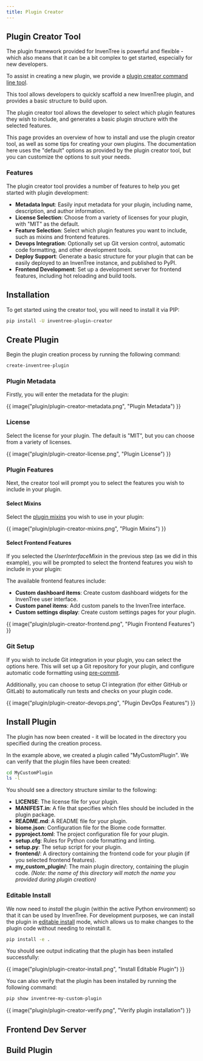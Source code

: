 ```yaml
---
title: Plugin Creator
---
```


## Plugin Creator Tool

The plugin framework provided for InvenTree is powerful and flexible - which also means that it can be a bit complex to get started, especially for new developers.

To assist in creating a new plugin, we provide a [plugin creator command line tool](https://github.com/inventree/plugin-creator).

This tool allows developers to quickly scaffold a new InvenTree plugin, and provides a basic structure to build upon.

The plugin creator tool allows the developer to select which plugin features they wish to include, and generates a basic plugin structure with the selected features.

This page provides an overview of how to install and use the plugin creator tool, as well as some tips for creating your own plugins. The documentation here uses the "default" options as provided by the plugin creator tool, but you can customize the options to suit your needs.

### Features

The plugin creator tool provides a number of features to help you get started with plugin development:

- **Metadata Input**: Easily input metadata for your plugin, including name, description, and author information.
- **License Selection**: Choose from a variety of licenses for your plugin, with "MIT" as the default.
- **Feature Selection**: Select which plugin features you want to include, such as mixins and frontend features.
- **Devops Integration**: Optionally set up Git version control, automatic code formatting, and other development tools.
- **Deploy Support**: Generate a basic structure for your plugin that can be easily deployed to an InvenTree instance, and published to PyPI.
- **Frontend Development**: Set up a development server for frontend features, including hot reloading and build tools.

## Installation

To get started using the creator tool, you will need to install it via PIP:

```bash
pip install -U inventree-plugin-creator
```

## Create Plugin

Begin the plugin creation process by running the following command:

```bash
create-inventree-plugin
```

### Plugin Metadata

Firstly, you will enter the metadata for the plugin:

{{ image("plugin/plugin-creator-metadata.png", "Plugin Metadata") }}

### License

Select the license for your plugin. The default is "MIT", but you can choose from a variety of licenses.

{{ image("plugin/plugin-creator-license.png", "Plugin License") }}

### Plugin Features

Next, the creator tool will prompt you to select the features you wish to include in your plugin.

#### Select Mixins

Select the [plugin mixins](./index.md/#plugin-mixins) you wish to use in your plugin:

{{ image("plugin/plugin-creator-mixins.png", "Plugin Mixins") }}

#### Select Frontend Features

If you selected the  *UserInterfaceMixin* in the previous step (as we did in this example), you will be prompted to select the frontend features you wish to include in your plugin:

The available frontend features include:

- **Custom dashboard items**: Create custom dashboard widgets for the InvenTree user interface.
- **Custom panel items**: Add custom panels to the InvenTree interface.
- **Custom settings display**: Create custom settings pages for your plugin.

{{ image("plugin/plugin-creator-frontend.png", "Plugin Frontend Features") }}

### Git Setup

If you wish to include Git integration in your plugin, you can select the options here. This will set up a Git repository for your plugin, and configure automatic code formatting using [pre-commit](https://pre-commit.com/).

Additionally, you can choose to setup CI integration (for either GitHub or GitLab) to automatically run tests and checks on your plugin code.

{{ image("plugin/plugin-creator-devops.png", "Plugin DevOps Features") }}


## Install Plugin

The plugin has now been created - it will be located in the directory you specified during the creation process.

In the example above, we created a plugin called "MyCustomPlugin". We can verify that the plugin files have been created:

```bash
cd MyCustomPlugin
ls -l
```

You should see a directory structure similar to the following:

- **LICENSE**: The license file for your plugin.
- **MANIFEST.in**: A file that specifies which files should be included in the plugin package.
- **README.md**: A README file for your plugin.
- **biome.json**: Configuration file for the Biome code formatter.
- **pyproject.toml**: The project configuration file for your plugin.
- **setup.cfg**: Rules for Python code formatting and linting.
- **setup.py**: The setup script for your plugin.
- **frontend/**: A directory containing the frontend code for your plugin (if you selected frontend features).
- **my_custom_plugin/**: The main plugin directory, containing the plugin code. *(Note: the name of this directory will match the name you provided during plugin creation)*

### Editable Install

We now need to *install* the plugin (within the active Python environment) so that it can be used by InvenTree. For development purposes, we can install the plugin in [editable install](https://setuptools.pypa.io/en/latest/userguide/development_mode.html) mode, which allows us to make changes to the plugin code without needing to reinstall it.

```bash
pip install -e .
```

You should see output indicating that the plugin has been installed successfully:

{{ image("plugin/plugin-creator-install.png", "Install Editable Plugin") }}

You can also verify that the plugin has been installed by running the following command:

```bash
pip show inventree-my-custom-plugin
```

{{ image("plugin/plugin-creator-verify.png", "Verify plugin installation") }}

## Frontend Dev Server

## Build Plugin

